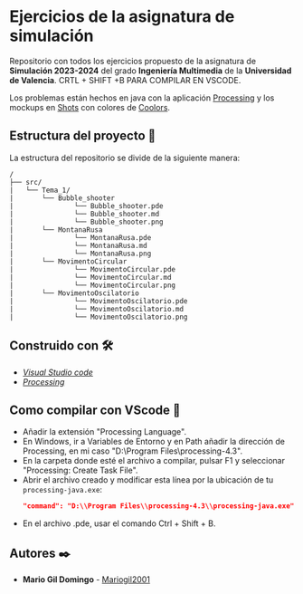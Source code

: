 # Ejercicios de la asignatura de simulación

Repositorio con todos los ejercicios propuesto de la asignatura de **Simulación 2023-2024** del grado **Ingeniería Multimedia** de la **Universidad de Valencia**. CRTL + SHIFT +B PARA COMPILAR EN VSCODE.

Los problemas están hechos en java con la aplicación [Processing](https://processing.org/) y los mockups en [Shots](https://shots.so/) con colores de [Coolors](https://coolors.co/).

## Estructura del proyecto 🚀

La estructura del repositorio se divide de la siguiente manera:

```
/
├── src/
|   └── Tema_1/
|       └── Bubble_shooter
|               └── Bubble_shooter.pde
|               └── Bubble_shooter.md
|               └── Bubble_shooter.png
|       └── MontanaRusa
|               └── MontanaRusa.pde
|               └── MontanaRusa.md
|               └── MontanaRusa.png
|       └── MovimentoCircular
|               └── MovimentoCircular.pde
|               └── MovimentoCircular.md
|               └── MovimentoCircular.png
|       └── MovimentoOscilatorio
|               └── MovimentoOscilatorio.pde
|               └── MovimentoOscilatorio.md
|               └── MovimentoOscilatorio.png

```
## Construido con 🛠️

- _[Visual Studio code](https://code.visualstudio.com/)_
- _[Processing](https://processing.org/)_

## Como compilar con VScode 🐉

- Añadir la extensión "Processing Language".
- En Windows, ir a Variables de Entorno y en Path añadir la dirección de Processing, en mi caso "D:\Program Files\processing-4.3".
- En la carpeta donde esté el archivo a compilar, pulsar F1 y seleccionar "Processing: Create Task File".
- Abrir el archivo creado y modificar esta línea por la ubicación de tu `processing-java.exe`:
  ```json
  "command": "D:\\Program Files\\processing-4.3\\processing-java.exe",

- En el archivo .pde, usar el comando Ctrl + Shift + B.



## Autores ✒️

* **Mario Gil Domingo** - [Mariogil2001](https://github.com/Mariogil2001)

